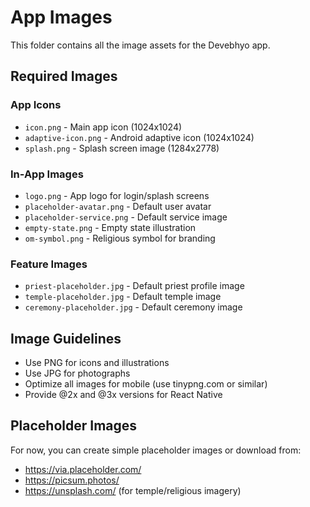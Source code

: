 # App Images

This folder contains all the image assets for the Devebhyo app.

## Required Images

### App Icons
- `icon.png` - Main app icon (1024x1024)
- `adaptive-icon.png` - Android adaptive icon (1024x1024)
- `splash.png` - Splash screen image (1284x2778)

### In-App Images
- `logo.png` - App logo for login/splash screens
- `placeholder-avatar.png` - Default user avatar
- `placeholder-service.png` - Default service image
- `empty-state.png` - Empty state illustration
- `om-symbol.png` - Religious symbol for branding

### Feature Images
- `priest-placeholder.jpg` - Default priest profile image
- `temple-placeholder.jpg` - Default temple image
- `ceremony-placeholder.jpg` - Default ceremony image

## Image Guidelines

- Use PNG for icons and illustrations
- Use JPG for photographs
- Optimize all images for mobile (use tinypng.com or similar)
- Provide @2x and @3x versions for React Native

## Placeholder Images

For now, you can create simple placeholder images or download from:
- https://via.placeholder.com/
- https://picsum.photos/
- https://unsplash.com/ (for temple/religious imagery)